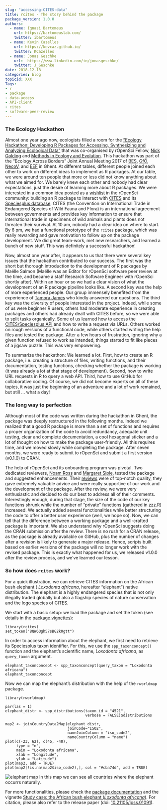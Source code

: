 ```yaml
---
slug: "accessing-CITES-data"
title: rcites - The story behind the package
package_version: 1.0.0
authors:
  - name: Ignasi Bartomeus
    url: https://bartomeuslab.com/
    twitter: ibartomeus
  - name: Kevin Cazelles 
    url: https://kevcaz.github.io/
    twitter: KCazelles
  - name: Jonas Geschke
    url:  https://www.linkedin.com/in/jonasgeschke/
    twitter: J_Geschke
date: 2018-12-18
categories: blog
topicid: XXX 
Tags:
- r
- package
- data-access
- API-client
- cites
- software-peer-review
---
```


### The Ecology Hackathon

Almost one year ago now, ecologists filled a room for the [“Ecology Hackathon: Developing R Packages for Accessing, Synthesizing and Analyzing Ecological Data”](https://methodsblog.com/2018/01/23/ecology-hackathon/) that was co-organised by rOpenSci Fellow, [Nick Golding](https://twitter.com/_nickgolding_) and [Methods in Ecology and Evolution](https://besjournals.onlinelibrary.wiley.com/journal/2041210x). This hackathon was part of the “Ecology Across Borders” Joint Annual Meeting 2017 of [BES](https://www.britishecologicalsociety.org/), [GfÖ](http://www.gfoe.org/en), [NecoV](http://www.necov.org/), and [EEF](http://www.europeanecology.org/) in Ghent. At different tables, different people joined each other to work on different ideas to implement as R packages. At our table, we were around ten people that more or less did not know anything about what we aimed for. We barely knew each other and nobody had clear expectations, just the desire of learning more about R packages. We were interested in a common idea posted as a [wishlist](https://github.com/ropensci/wishlist/issues/29) in the rOpenSci community: building an R package to interact with [CITES](https://cites.org/) and its [Speciesplus database](https://speciesplus.net). CITES (the Convention on International Trade in Endangered Species of Wild Fauna and Flora) is an international agreement between governments and provides key information to ensure that international trade in specimens of wild animals and plants does not threaten their survival. At 10 am, nobody had a clear idea on where to start. By 6 pm, we had a functional prototype of the `rcites` package, which was really rewarding and gave motivation to follow up on the package development. We did great team-work, met new researchers, and learned a bunch of new stuff. This was definitely a successful hackathon!   

Now, almost one year after, it appears to us that there were several key issues that the hackathon contributed to our success. The first was the short but thorough introduction to the development of R packages by Maëlle Salmon (Maëlle was an Editor for rOpenSci software peer review at the time, and became a staff Research Software Engineer with rOpenSci shortly after). Within an hour or so we had a clear vision of what the development of an R package pipeline looks like. A second key was the help of more experienced people. Our group immensely benefited from the experience of [Tamora James](https://twitter.com/soayipm) who kindly answered our questions. The third key was the diversity of people interested in the project. Indeed, while some of us were beginner R users, others had moderate experience in creating packages and others had already dealt with CITES before, so we were able to split tasks organically. Some of us learned how to access the [CITES/Speciesplus API](https://api.speciesplus.net/) and how to write a request via URLs. Others worked on rough versions of a functional code, while others started writing the help files and tested the package. After a few hours of frustration, ignoring why a given function refused to work as intended, things started to fit like pieces of a jigsaw puzzle. This was very empowering.   

To summarize the hackathon: We learned a lot. First, how to create an R package, i.e. creating a structure of files, writing functions, and their documentation, testing functions, checking whether the package is working (it was already a lot at that stage of development). Second, how to write URL requests in R to query a web API. Third, how to use GitHub for collaborative coding. Of course, we did not become experts on all of these topics, it was just the beginning of an adventure and a lot of work remained, but still … what a day!   

### The long way to perfection   

Although most of the code was written during the hackathon in Ghent, the package was deeply restructured in the following months. Indeed we realized that a good R package is more than a set of functions and requires a proper organization of the code to avoid redundancy, adequate unit testing, clear and complete documentation, a cool hexagonal sticker and a lot of thought on how to make the package user-friendly. All this requires time, and we moved slowly while completing the package. After seven months, we were ready to submit to rOpenSci and submit a first version (v0.1.0) to CRAN.   

The help of rOpenSci and its onboarding program was pivotal. Two dedicated reviewers, [Noam Ross](https://twitter.com/noamross) and [Margaret Siple](https://twitter.com/margaretsiple), tested the package and suggested enhancements. Their [reviews](https://github.com/ropensci/onboarding/issues/244) were of top-notch quality, they gave extremely valuable advice and were really supportive of our work and the development of the package. After the review, we were very enthusiastic and decided to do our best to address all of their comments. Interestingly enough, during that stage, the size of the code of our key functions shrunk while the number of “private” functions (gathered in zzz.R) increased. We actually added several functionalities while better structuring the code to offer a better user experience (well, we hope so). Now, we can tell that the difference between a working package and a well-crafted package is important. We also understand why rOpenSci suggests doing the CRAN submission after the review. There is no rush for a CRAN release, as the package is already available on GitHub, plus the number of changes after a revision is likely to generate a major release. Hence, scripts built based on earlier versions of the package will no longer work with the revised package. This is exactly what happened for us, we released v1.0.0 after the review process, and we’ve learned our lesson.  

### So how does `rcites` work?   

For a quick illustration, we can retrieve CITES information on the African bush elephant ( _Loxodonta africana_, hereafter “elephant”) native distribution. The elephant is a highly endangered species that is not only illegally traded globally but also a flagship species of nature conservation and the logo species of CITES.  

We start with a basic setup: we load the package and set the token (see details in the [package vignettes](https://ropensci.github.io/rcites/)):  

```
library(rcites)
set_token("8QW6Qgh57sBG2k0gtt")
```

In order to access information about the elephant, we first need to retrieve its Speciesplus taxon identifier. For this, we use the `spp_taxonconcept()` function and the elephant’s scientific name, _Loxodonta africana_, as `query_taxon` argument.  

```
elephant_taxonconcept <- spp_taxonconcept(query_taxon = "Loxodonta africana")
elephant_taxonconcept
```  

Now we can map the elephant’s distribution with the help of the `rworldmap` package.  

```
library(rworldmap)

par(las = 1)
elephant_distr <- spp_distributions(taxon_id = "4521",
                                    verbose = FALSE)$distributions

map2 <- joinCountryData2Map(elephant_distr,
                            joinCode="ISO2",
                            nameJoinColumn = "iso_code2",
                            nameCountryColumn = "name")
plot(c(-23, 62), c(45, -40),
     type = "n",
     main = "Loxodonta africana",
     xlab = "Longitude",
     ylab = "Latitude")
plot(map2, add = TRUE)
plot(map2[!is.na(map2$iso_code2),], col = "#cba74d", add = TRUE)
```

![elephant map](img/blog-images/2018-12-18-rcites/map.png)
In this map we can see all countries where the elephant occurrs naturally.

For more functionalities, please check the [package documentation](https://github.com/ropensci/rcites) and the vignette [Study case: the African bush elephant (_Loxodonta africana_)](https://ropensci.github.io/rcites/articles/elephant.html).
For citation, please also refer to the release paper (doi: [10.21105/joss.01091](https://doi.org/10.21105/joss.01091)).

